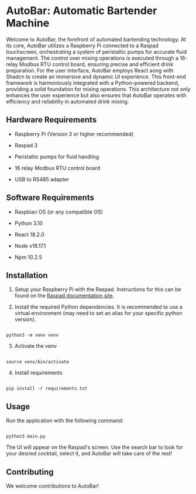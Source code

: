 
# AutoBar: Automatic Bartender Machine

  

Welcome to AutoBar, the forefront of automated bartending technology. At its core, AutoBar utilizes a Raspberry Pi connected to a Raspad touchscreen, orchestrating a system of peristaltic pumps for accurate fluid management. The control over mixing operations is executed through a 16-relay Modbus RTU control board, ensuring precise and efficient drink preparation. For the user interface, AutoBar employs React aong with Shadcn to create an immersive and dynamic UI experience. This front-end framework is harmoniously integrated with a Python-powered backend, providing a solid foundation for mixing operations. This architecture not only enhances the user experience but also ensures that AutoBar operates with efficiency and reliability in automated drink mixing.
  

## Hardware Requirements

  

- Raspberry Pi (Version 3 or higher recommended)

- Raspad 3

- Peristaltic pumps for fluid handling

- 16 relay Modbus RTU control board

- USB to RS485 adapter

  

## Software Requirements

 
- Raspbian OS (or any compatible OS)

- Python 3.10

- React 18.2.0

- Node v18.17.1

- Npm 10.2.5
  

## Installation

  

1. Setup your Raspberry Pi with the Raspad. Instructions for this can be found on the [Raspad documentation site](https://www.raspad.com/).

  

2. Install the required Python dependencies. It is recommended to use a virtual environment (may need to set an alias for your specific python version).

```  

python3 -m venv venv

``` 

3. Activate the venv

```  

source venv/bin/activate

```  

4. Install requirements

```

pip install -r requirements.txt

```

  

## Usage

  

Run the application with the following command:

```  

python3 main.py

```  

The UI will appear on the Raspad's screen. Use the search bar to look for your desired cocktail, select it, and AutoBar will take care of the rest!

  

## Contributing

  

We welcome contributions to AutoBar!
